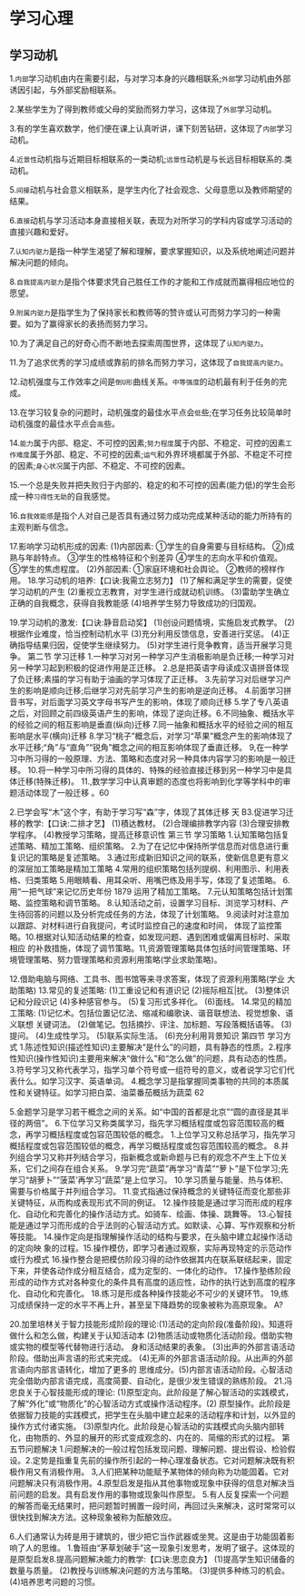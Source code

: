 # 学习心理

## 学习动机

1.`内部`学习动机由内在需要引起，与对学习本身的兴趣相联系;`外部`学习动机由外部诱因引起，与外部奖励相联系。

2.某些学生为了得到教师或父母的奖励而努力学习，这体现了`外部`学习动机。

3.有的学生喜欢数学，他们便在课上认真听讲，课下刻苦钻研，这体现了`内部`学习动机。

4.`近景性`动机指与近期目标相联系的一类动机;`远景性`动机是与长远目标相联系的.类动机。

5.`间接`动机与社会意义相联系，是学生内化了社会观念、父母意愿以及教师期望的结果。

6.`直接`动机与学习活动本身直接相关联，表现为对所学习的学科内容或学习活动的直接兴趣和爱好。

7.`认知内驱力`是指一种学生渴望了解和理解，要求掌握知识，以及系统地阐述问题并解决问题的倾向。

8.`自我提高内驱力`是指个体要求凭自己胜任工作的才能和工作成就而赢得相应地位的愿望。

9.`附属内驱力`是指学生为了保持家长和教师等的赞许或认可而努力学习的一种需要。如为了赢得家长的表扬而努力学习。

10.为了满足自己的好奇心而不断地去探索周围世界，这体现了`认知内驱力`。

11.为了追求优秀的学习成绩或靠前的排名而努力学习，这体现了`自我提高内驱力`。

12.动机强度与工作效率之间是`倒U形`曲线关系。`中等强度`的动机最有利于任务的完成。

13.在学习较复杂的问题时，动机强度的最佳水平点会`低`些;在学习任务比较简单时动机强度的最佳水平点会`高`些。

14.`能力`属于内部、稳定、不可控的因素;`努力程度`属于内部、不稳定、可控的因素`工作难度`属于外部、稳定、不可控的因素;`运气`和外界环境都属于外部、不稳定不可控的因素;`身心状况`属于内部、不稳定、不可控的因素。

15.一个总是失败并把失败归于内部的、稳定的和不可控的因素(能力低)的学生会形成一种`习得性无助`的自我感觉。

16.`自我效能感`是指个人对自己是否具有通过努力成功完成某种活动的能力所持有的主观判断与信念。

17.影响学习动机形成的因素:
(1)内部因素:
①学生的自身需要与目标结构。
②)成熟与年龄特点。
③学生的性格特征和个别差异
④学生的志向水平和价值观。
⑤学生的焦虑程度。
(2)外部因素:
①家庭环境和社会舆论。
②教师的榜样作用。
18.学习动机的培养:【口诀:我需立志努力】
(1)了解和满足学生的需要，促使学习动机的产生
(2)重视立志教育，对学生进行成就动机训练。
(3)雷助学生确立正确的自我概念，获得自我教能感
(4)培养学生努力导致成功的归国观。

19.学习动机的激发:【口诀:静音启动奖】
(1)创设问题情境，实施启发式教学。
(2)根据作业难度，恰当控制动机水平
(3)充分利用反馈信息，安善进行奖惩。
(4)正确指导结果归因，促使学生继续努力。
(5)对学生进行竞争教育，适当开展学习竞争。
第二节 学习迁移
1.一种学习对另一种学习产生消极影响是负迁移;一种学习对另一种学习起到积极的促进作用是正迁移。
2.总是把英语字母读成汉语拼音体现了负迁移;素描的学习有助于油画的学习体现了正迁移。
3.先前学习对后继学习产生的影响是顺向迁移;后继学习对先前学习产生的影响是逆向迁移。
4.前面学习拼音书写，对后面学习英文字母书写产生的影响，体现了顺向迁移
5.学了专八英语之后，对回顾之前四级英语产生的影响，体现了逆向迁移。6.不同抽象、概括水平的经验之间的相互影响是垂直(纵向)迁移
7.同一抽象和概括水平的经验之间的相互影响是水平(横向)迁移
8.学习“桃子”概念后，对学习“苹果”概念产生的影响体现了水平迁移;“角”与“直角”“锐角”概念之间的相互影响体现了垂直迁移。
9,在一种学习中所习得的一般原理、方法、策略和态度对另一种具体内容学习的影响是一般迁移。
10.将一种学习中所习得的具体的、特殊的经验直接迁移到另一种学习中是具体迁移(特殊迁移)。
11.,数学学习中认真审题的态度也将影响到化学等学科中的审题活动体现了一般迁移
。60

2.已学会写“木”这个字，有助于学习写“森”字，体现了其体迁移
天
B3.促进学习迁移的教学:【口诀:二排才艺】
(1)積达教材。
(2)合理编排教学内容
(3)合理安排教学程序。
(4)教授学习策略，提高迁移意识性
第三节 学习策略
1.认知策略包括复述策略、精加工策略、组织策略。
2.为了在记忆中保持所学信息而对信息进行重复识记的策略是复述策略。
3.通过形成新旧知识之间的联系，使新信息更有意义的深层加工策略是精加工策略
4.常用的组织策略包括列提纲、利用图示、利用表格、归类策略
5.用眼睛看、用耳朵听、用嘴巴练及用手写，体现了复述策略。
6.用“一把气球”来记忆历史年份 1879 运用了精加工策略。
7.元认知策略包括计划策略、监控策略和调节策略。
8.认知活动之前，设置学习目标、浏览学习材料、产生待回答的问题以及分析完成任务的方法，体现了计划策略。
9.阅读时对注意加以跟踪、对材料进行自我提问，考试时监控自己的速度和时间，
体现了监控策略。10.根据对认知活动结果的检查，如发现问题、遇到困难或偏离目标时、采取相应
的补救措施，体现了调节策略。11,资源管理策略具体包括时间管理策略、环境管理策略、努力管理策略和资源利用策略(学业求助策略)。

12.借助电脑与网络、工具书、图书馆等来寻求答案，体现了资源利用策略(学业
大助策略)
13.常见的复述策略:
(1)工重设记和有道识记
(2)摇际相互|扰。
(3)整体识记和分段识记
(4)多种感官参与。
(5)复习形式多祥化。
(6)面线。
14.常见的精加工策略:
(1)记忆术。包括位置记忆法、缩减和编歌诀、谐音联想法、视觉想象、语义联想
关键词法。
(2)做笔记。包括摘抄、评注、加标题、写段落概括语等。
(3)提问。
(4)生成性学习。
(5)联系实际生活。
(6)充分利用背景知识
第四节 学习方式
1.陈述性知识(描述性知识)主要解决“是什么”的问题，具有静态的性质。2.程序性知识(操作性知识)主要用来解决“做什么”和“怎么做”的问题，具有动态的性质。
3.符号学习又称代表学习，指学习单个符号或一组符号的意义，或者说学习它们代表什么。如学习汉字、英语单词。
4.概念学习是指掌握同类事物的共同的本质属性和关键特征。如学习把白菜、油菜番茄概括为蔬菜
62

5.金题学习是学习若干概念之间的关系。如“中国的首都是北京”“圆的直径是其半径的两倍”。
6.下位学习又称类属学习，指先学习概括程度或包容范围较高的概念，再学习概括程度或包容范围较低的概念。
1.上位学习又称总括学习，指先学习概括程度或包容范围较低的概念，再学习概括程度或包容范围较高的概念。
8.并列组合学习又称并列结合学习，指新概念或新命题与已有的观念不产生上下位关系，它们之间存在组合关系。
9.学习完“蔬菜”再学习“青菜”“萝卜”是下位学习;先学习“胡萝卜”“菠菜’再学习“蔬菜”是上位学习。
10.学习质量与能量、热与体积、需要与价格属于并列组合学习。
11.变式指通过保持概念的关键特征而变化那些非关键特征，从而构成表现形式不同的例证。
12.操作技能是通过学习而形成的程序化、自动化和完善化的操作活动方式。如骑车、绘画、体操、跳舞等。
13.心智技能是通过学习而形成的合乎法则的心智活动方式。如默读、心算、写作观察和分析等技能。
14.操作定向是指理解操作活动的结构与要求，在头脑中建立起操作活动的定向映
象的过程。15.操作模仿，即学习者通过观察，实际再现特定的示范动作或行为模式
16.操作整合是把模仿阶段习得的动作依据其内在联系联结起来，固定下来，并使各动作成分相互结合，成为定型的、一体化的动作。
17.操作塾练阶段形成的动作方式对各种变化的条件具有高度的适应性，动作的执行达到高度的程序化、自动化和完善化。
18.练习是形成各种操作技能必不可少的关键环节。
19,练习成绩保持一定的水平不再上升，甚至呈下降趋势的现象被称为高原现象。
A?

20.加里培林关于智力技能形成阶段的理论:(1)活动的定向阶段(准备阶段)。知道将做什么和怎么做，构建关于认知活动本
(2)物质活动或物质化活动阶段。借助实物或实物的模型等代替物进行活动。
身和活动结果的表象。
(3)出声的外部言语活动阶段。借助出声言语的形式来完成。
(4)无声的外部言语活动阶段。从出声的外部言语向内部言语转化，增加了更多的
思维成分。(5)内部言语活动阶段。心智活动完全借助内部言语完成，高度简要、自动化，是很少发生错误的熟练阶段。
21.冯忠良关于心智技能形成的理论:
(1)原型定向。此阶段是了解心智活动的实践模式，了解“外化”或“物质化”的心智活动方式或操作活动程序。(2)
原型操作。此阶段是依据智力技能的实践模式，把学生在头脑中建立起来的活动程序和计划，以外显的操作方式付诸实施。
(3)原型内化。此阶段是心智活动的实践模式向头脑内部转化，由物质的、外显的展开的形式变成观念的、内在的、简缩的形式的过程。
第五节问题解决
1.问题解决的一般过程包括发现问题、理解问题、提出假设、检验假设。2.定势是指重复先前的操作所引起的一种心理准备状态。它对问题解决既有积极作用又有消极作用。
3,人们把某种功能赋予某物体的倾向称为功能固着。它对问题解决只有消极作用。4.原型启发是指从其他事物或现象中获得的信息对解决当前问题的启发。具有启发作用的事物或现象叫作原型。
5.有人反复探索一个问题的解答而毫无结果时，把问题暂时搁置一段时间，再回过头来解决，这时常常可以很快找到解决方法。这种现象被称为酝酿效应。

6.人们通常认为砖是用于建筑的，很少把它当作武器或坐凳。这是由于功能固着影响了人的思维。
1.鲁班由“茅草划破手”这一现象引发思考，发明了锯子。这体现的是原型启发8.提高问题解决能力的教学:【口诀:思恋良方】
(1)提高学生知识储备的数量与质量。
(2)教授与训练解决问题的方法与策略。
(3)提供多种练习的机会。
(4)培养思考问题的习惯。